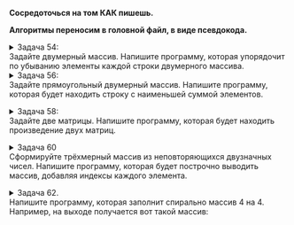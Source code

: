 __Сосредоточься на том КАК пишешь.__  

__Алгоритмы переносим в головной файл, в виде псевдокода.__

<details><summary>Задача 54:<br>
Задайте двумерный массив. Напишите программу, которая упорядочит по убыванию элементы каждой строки двумерного массива.
</summary>
Например, задан массив:<br>
1 4 7 2<br>
5 9 2 3<br>
8 4 2 4<br>
В итоге получается вот такой массив:<br>
7 4 2 1<br>
9 5 3 2<br>
8 4 4 2</details>
<details><summary>Задача 56:<br>
Задайте прямоугольный двумерный массив. Напишите программу, которая будет находить строку с наименьшей суммой элементов.
</summary>
Например, задан массив:

1 4 7 2

5 9 2 3

8 4 2 4

5 2 6 7

Программа считает сумму элементов в каждой строке и выдаёт номер строки с наименьшей суммой элементов: 1 строка</details>
<details><summary>Задача 58:<br>
Задайте две матрицы. Напишите программу, которая будет находить произведение двух матриц.
</summary>
Например, даны 2 матрицы:  

2 4 | 3 4  
3 2 | 3 3  
Результирующая матрица будет:  
18 20  
15 18</details>
<details><summary>Задача 60<br>
Сформируйте трёхмерный массив из неповторяющихся двузначных чисел. Напишите программу, которая будет построчно выводить массив, добавляя индексы каждого элемента.
</summary>Массив размером 2 x 2 x 2  

66(0,0,0) | 25(0,1,0)  
34(1,0,0) | 41(1,1,0)  
27(0,0,1) | 90(0,1,1)  
26(1,0,1) | 55(1,1,1)</details>
<details><summary>Задача 62.<br>
Напишите программу, которая заполнит спирально массив 4 на 4.
Например, на выходе получается вот такой массив:
</summary>
01 02 03 04<br>
12 13 14 05<br>
11 16 15 06<br>
10 09 08 07</details>

